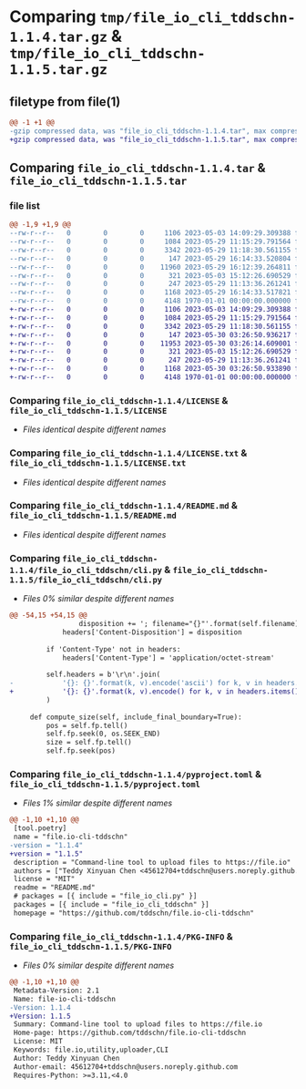 # Comparing `tmp/file_io_cli_tddschn-1.1.4.tar.gz` & `tmp/file_io_cli_tddschn-1.1.5.tar.gz`

## filetype from file(1)

```diff
@@ -1 +1 @@
-gzip compressed data, was "file_io_cli_tddschn-1.1.4.tar", max compression
+gzip compressed data, was "file_io_cli_tddschn-1.1.5.tar", max compression
```

## Comparing `file_io_cli_tddschn-1.1.4.tar` & `file_io_cli_tddschn-1.1.5.tar`

### file list

```diff
@@ -1,9 +1,9 @@
--rw-r--r--   0        0        0     1106 2023-05-03 14:09:29.309388 file_io_cli_tddschn-1.1.4/LICENSE
--rw-r--r--   0        0        0     1084 2023-05-29 11:15:29.791564 file_io_cli_tddschn-1.1.4/LICENSE.txt
--rw-r--r--   0        0        0     3342 2023-05-29 11:18:30.561155 file_io_cli_tddschn-1.1.4/README.md
--rw-r--r--   0        0        0      147 2023-05-29 16:14:33.520804 file_io_cli_tddschn-1.1.4/file_io_cli_tddschn/__init__.py
--rw-r--r--   0        0        0    11960 2023-05-29 16:12:39.264811 file_io_cli_tddschn-1.1.4/file_io_cli_tddschn/cli.py
--rw-r--r--   0        0        0      321 2023-05-03 15:12:26.690529 file_io_cli_tddschn-1.1.4/file_io_cli_tddschn/config.py
--rw-r--r--   0        0        0      247 2023-05-29 11:13:36.261241 file_io_cli_tddschn-1.1.4/file_io_cli_tddschn/utils.py
--rw-r--r--   0        0        0     1168 2023-05-29 16:14:33.517821 file_io_cli_tddschn-1.1.4/pyproject.toml
--rw-r--r--   0        0        0     4148 1970-01-01 00:00:00.000000 file_io_cli_tddschn-1.1.4/PKG-INFO
+-rw-r--r--   0        0        0     1106 2023-05-03 14:09:29.309388 file_io_cli_tddschn-1.1.5/LICENSE
+-rw-r--r--   0        0        0     1084 2023-05-29 11:15:29.791564 file_io_cli_tddschn-1.1.5/LICENSE.txt
+-rw-r--r--   0        0        0     3342 2023-05-29 11:18:30.561155 file_io_cli_tddschn-1.1.5/README.md
+-rw-r--r--   0        0        0      147 2023-05-30 03:26:50.936217 file_io_cli_tddschn-1.1.5/file_io_cli_tddschn/__init__.py
+-rw-r--r--   0        0        0    11953 2023-05-30 03:26:14.609001 file_io_cli_tddschn-1.1.5/file_io_cli_tddschn/cli.py
+-rw-r--r--   0        0        0      321 2023-05-03 15:12:26.690529 file_io_cli_tddschn-1.1.5/file_io_cli_tddschn/config.py
+-rw-r--r--   0        0        0      247 2023-05-29 11:13:36.261241 file_io_cli_tddschn-1.1.5/file_io_cli_tddschn/utils.py
+-rw-r--r--   0        0        0     1168 2023-05-30 03:26:50.933890 file_io_cli_tddschn-1.1.5/pyproject.toml
+-rw-r--r--   0        0        0     4148 1970-01-01 00:00:00.000000 file_io_cli_tddschn-1.1.5/PKG-INFO
```

### Comparing `file_io_cli_tddschn-1.1.4/LICENSE` & `file_io_cli_tddschn-1.1.5/LICENSE`

 * *Files identical despite different names*

### Comparing `file_io_cli_tddschn-1.1.4/LICENSE.txt` & `file_io_cli_tddschn-1.1.5/LICENSE.txt`

 * *Files identical despite different names*

### Comparing `file_io_cli_tddschn-1.1.4/README.md` & `file_io_cli_tddschn-1.1.5/README.md`

 * *Files identical despite different names*

### Comparing `file_io_cli_tddschn-1.1.4/file_io_cli_tddschn/cli.py` & `file_io_cli_tddschn-1.1.5/file_io_cli_tddschn/cli.py`

 * *Files 0% similar despite different names*

```diff
@@ -54,15 +54,15 @@
                 disposition += '; filename="{}"'.format(self.filename)
             headers['Content-Disposition'] = disposition
 
         if 'Content-Type' not in headers:
             headers['Content-Type'] = 'application/octet-stream'
 
         self.headers = b'\r\n'.join(
-            '{}: {}'.format(k, v).encode('ascii') for k, v in headers.items()
+            '{}: {}'.format(k, v).encode() for k, v in headers.items()
         )
 
     def compute_size(self, include_final_boundary=True):
         pos = self.fp.tell()
         self.fp.seek(0, os.SEEK_END)
         size = self.fp.tell()
         self.fp.seek(pos)
```

### Comparing `file_io_cli_tddschn-1.1.4/pyproject.toml` & `file_io_cli_tddschn-1.1.5/pyproject.toml`

 * *Files 1% similar despite different names*

```diff
@@ -1,10 +1,10 @@
 [tool.poetry]
 name = "file.io-cli-tddschn"
-version = "1.1.4"
+version = "1.1.5"
 description = "Command-line tool to upload files to https://file.io"
 authors = ["Teddy Xinyuan Chen <45612704+tddschn@users.noreply.github.com>"]
 license = "MIT"
 readme = "README.md"
 # packages = [{ include = "file_io_cli.py" }]
 packages = [{ include = "file_io_cli_tddschn" }]
 homepage = "https://github.com/tddschn/file.io-cli-tddschn"
```

### Comparing `file_io_cli_tddschn-1.1.4/PKG-INFO` & `file_io_cli_tddschn-1.1.5/PKG-INFO`

 * *Files 0% similar despite different names*

```diff
@@ -1,10 +1,10 @@
 Metadata-Version: 2.1
 Name: file-io-cli-tddschn
-Version: 1.1.4
+Version: 1.1.5
 Summary: Command-line tool to upload files to https://file.io
 Home-page: https://github.com/tddschn/file.io-cli-tddschn
 License: MIT
 Keywords: file.io,utility,uploader,CLI
 Author: Teddy Xinyuan Chen
 Author-email: 45612704+tddschn@users.noreply.github.com
 Requires-Python: >=3.11,<4.0
```

